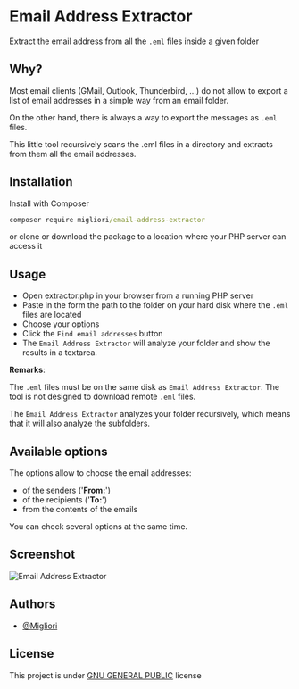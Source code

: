 # Email Address Extractor

Extract the email address from all the `.eml` files inside a given folder

## Why?

Most email clients (GMail, Outlook, Thunderbird, ...) do not allow to export a list of email addresses in a simple way from an email folder.

On the other hand, there is always a way to export the messages as `.eml` files.

This little tool recursively scans the .eml files in a directory and extracts from them all the email addresses.

## Installation

Install with Composer

```cmd
composer require migliori/email-address-extractor
```

or clone or download the package to a location where your PHP server can access it

## Usage

- Open extractor.php in your browser from a running PHP server
- Paste in the form the path to the folder on your hard disk where the `.eml` files are located
- Choose your options
- Click the `Find email addresses` button
- The `Email Address Extractor` will analyze your folder and show the results in a textarea.

**Remarks**:

The `.eml` files must be on the same disk as `Email Address Extractor`. The tool is not designed to download remote `.eml` files.

The `Email Address Extractor` analyzes your folder recursively, which means that it will also analyze the subfolders.

## Available options

The options allow to choose the email addresses:

- of the senders ('**From:**')
- of the recipients ('**To:**')
- from the contents of the emails

You can check several options at the same time.

## Screenshot

![Email Address Extractor](https://bit.ly/3euHai6?raw=true "Extract email addresses from .eml files")

## Authors

- [@Migliori](https://github.com/migliori)

## License

This project is under [GNU GENERAL PUBLIC](LICENSE) license
